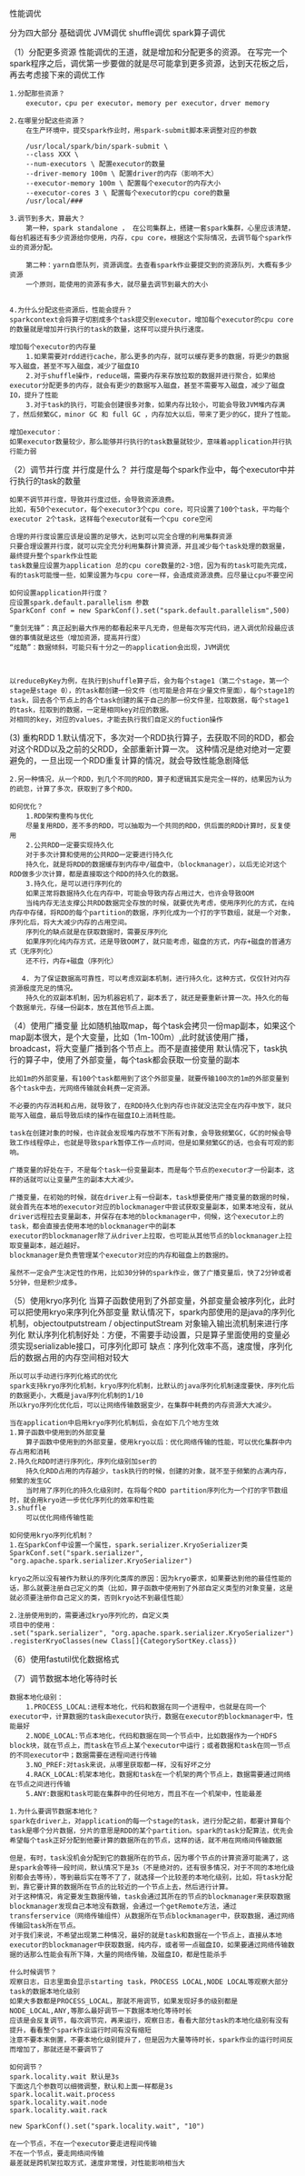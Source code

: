 性能调优

分为四大部分
基础调优
JVM调优
shuffle调优
spark算子调优


（1）分配更多资源
    性能调优的王道，就是增加和分配更多的资源。
    在写完一个spark程序之后，调优第一步要做的就是尽可能拿到更多资源，达到天花板之后，再去考虑接下来的调优工作

    1.分配那些资源？
        executor，cpu per executor，memory per executor，drver memory

    2.在哪里分配这些资源？
        在生产环境中，提交spark作业时，用spark-submit脚本来调整对应的参数

        /usr/local/spark/bin/spark-submit \ 
        --class XXX \
        --num-executors \ 配置executor的数量
        --driver-memory 100m \ 配置driver的内存（影响不大）
        --executor-memory 100m \ 配置每个executor的内存大小
        --executor-cores 3 \ 配置每个executor的cpu core的数量
        /usr/local/###

    3.调节到多大，算最大？
        第一种，spark standalone ， 在公司集群上，搭建一套spark集群，心里应该清楚，每台机器还有多少资源给你使用，内存，cpu core，根据这个实际情况，去调节每个spark作业的资源分配。

        第二种：yarn自愿队列，资源调度。去查看spark作业要提交到的资源队列，大概有多少资源
        一个原则，能使用的资源有多大，就尽量去调节到最大的大小


    4.为什么分配这些资源后，性能会提升？
    sparkcontext会将算子切割成多个task提交到executor，增加每个executor的cpu core的数量就是增加并行执行的task的数量，这样可以提升执行速度。
    
    增加每个executor的内存量
        1.如果需要对rdd进行cache，那么更多的内存，就可以缓存更多的数据，将更少的数据写入磁盘，甚至不写入磁盘，减少了磁盘IO
        2.对于shuffle操作，reduce端，需要内存来存放拉取的数据并进行聚合，如果给executor分配更多的内存，就会有更少的数据写入磁盘，甚至不需要写入磁盘，减少了磁盘IO，提升了性能
        3.对于task的执行，可能会创建很多对象，如果内存比较小，可能会导致JVM堆内存满了，然后频繁GC，minor GC 和 full GC ，内存加大以后，带来了更少的GC，提升了性能。

    增加executor：
    如果executor数量较少，那么能够并行执行的task数量就较少，意味着application并行执行能力弱

（2）调节并行度
    并行度是什么？
    并行度是每个spark作业中，每个executor中并行执行的task的数量

    如果不调节并行度，导致并行度过低，会导致资源浪费。
    比如，有50个executor，每个executor3个cpu core，可只设置了100个task，平均每个executor 2个task，这样每个executor就有一个cpu core空闲

    合理的并行度设置应该是设置的足够大，达到可以完全合理的利用集群资源
    只要合理设置并行度，就可以完全充分利用集群计算资源，并且减少每个task处理的数据量，最终提升整个spark作业性能
    task数量应设置为application 总的cpu core数量的2-3倍，因为有的task可能先完成，有的task可能慢一些，如果设置为与cpu core一样，会造成资源浪费。应尽量让cpu不要空闲

    如何设置application并行度？
    应设置spark.default.parallelism 参数
    SparkConf conf = new SparkConf().set("spark.default.parallelism",500)

    “重剑无锋”：真正起到最大作用的都看起来平凡无奇，但是每次写完代码，进入调优阶段最应该做的事情就是这些（增加资源，提高并行度）
    “炫酷”：数据倾斜，可能只有十分之一的application会出现，JVM调优



    以reduceByKey为例，在执行到shuffle算子后，会为每个stage1（第二个stage，第一个stage是stage 0），的task都创建一份文件（也可能是合并在少量文件里面），每个stage1的task，回去各个节点上的各个task创建的属于自己的那一份文件里，拉取数据，每个stage1的task，拉取到的数据，一定是相同key对应的数据。
    对相同的key，对应的values，才能去执行我们自定义的fuction操作

(3) 重构RDD
    1.默认情况下，多次对一个RDD执行算子，去获取不同的RDD，都会对这个RDD以及之前的父RDD，全部重新计算一次。
    这种情况是绝对绝对一定要避免的，一旦出现一个RDD重复计算的情况，就会导致性能急剧降低

    2.另一种情况，从一个RDD，到几个不同的RDD，算子和逻辑其实是完全一样的，结果因为认为的疏忽，计算了多次，获取到了多个RDD。

    如何优化？
        1.RDD架构重构与优化
        尽量复用RDD，差不多的RDD，可以抽取为一个共同的RDD，供后面的RDD计算时，反复使用
        2.公共RDD一定要实现持久化
        对于多次计算和使用的公共RDD一定要进行持久化
        持久化，就是将RDD的数据缓存到内存中/磁盘中，（blockmanager），以后无论对这个RDD做多少次计算，都是直接取这个RDD的持久化的数据。
        3.持久化，是可以进行序列化的
        如果正常将数据持久化在内存中，可能会导致内存占用过大，也许会导致OOM
        当纯内存无法支撑公共RDD数据完全存放的时候，就要优先考虑，使用序列化的方式，在纯内存中存储，将RDD的每个partition的数据，序列化成为一个打的字节数组，就是一个对象，序列化后，将大大减少内存的占用空间。
        序列化的缺点就是在获取数据时，需要反序列化
        如果序列化纯内存方式，还是导致OOM了，就只能考虑，磁盘的方式，内存+磁盘的普通方式（无序列化）
        还不行，内存+磁盘（序列化）

       4. 为了保证数据高可靠性，可以考虑双副本机制，进行持久化，这种方式，仅仅针对内存资源极度充足的情况。
        持久化的双副本机制，因为机器宕机了，副本丢了，就还是要重新计算一次。持久化的每个数据单元，存储一份副本，放在其他节点上面。


（4）使用广播变量
    比如随机抽取map，每个task会拷贝一份map副本，如果这个map副本很大，是个大变量，比如（1m-100m）,此时就该使用广播，broadcast，将大变量广播到各个节点上。而不是直接使用
    默认情况下，task执行的算子中，使用了外部变量，每个task都会获取一份变量的副本
    
    比如1m的外部变量，有100个task都用到了这个外部变量，就要传输100次的1m的外部变量到各个task中去，光网络传输就会耗费一定资源。

    不必要的内存消耗和占用，就导致了，在RDD持久化到内存也许就没法完全在内存中放下，就只能写入磁盘，最后导致后续的操作在磁盘IO上消耗性能。

    task在创建对象的时候，也许就会发现堆内存放不下所有对象，会导致频繁GC，GC的时候会导致工作线程停止，也就是导致spark暂停工作一点时间，但是如果频繁GC的话，也会有可观的影响。

    广播变量的好处在于，不是每个task一份变量副本，而是每个节点的executor才一份副本，这样的话就可以让变量产生的副本大大减少。

    广播变量，在初始的时候，就在driver上有一份副本，task想要使用广播变量的数据的时候，就会首先在本地的executor对应的blockmanager中尝试获取变量副本，如果本地没有，就从driver远程拉去变量副本，并保存在本地的blockmanager中，伺候，这个executor上的task，都会直接去使用本地的blockmanager中的副本
    executor的blockmanager除了从driver上拉取，也可能从其他节点的blockmanager上拉取变量副本，越近越好。
    blockmanager是负责管理某个executor对应的内存和磁盘上的数据的。

    虽然不一定会产生决定性的作用，比如30分钟的spark作业，做了广播变量后，快了2分钟或者5分钟，但是积少成多。

（5）使用kryo序列化
    当算子函数使用到了外部变量，外部变量会被序列化，此时可以把使用kryo来序列化外部变量
    默认情况下，spark内部使用的是java的序列化机制，objectoutputstream / objectinputStream 对象输入输出流机制来进行序列化
    默认序列化机制好处：方便，不需要手动设置，只是算子里面使用的变量必须实现serializable接口，可序列化即可
    缺点：序列化效率不高，速度慢，序列化后的数据占用的内存空间相对较大

    所以可以手动进行序列化格式的优化
    spark支持kryo序列化机制，kryo序列化机制，比默认的java序列化机制速度要快，序列化后的数据更小，大概是java序列化机制的1/10
    所以kryo序列化优化后，可以让网络传输数据变少，在集群中耗费的内存资源大大减少。

    当在application中启用kryo序列化机制后，会在如下几个地方生效
    1.算子函数中使用到的外部变量
        算子函数中使用到的外部变量，使用kryo以后：优化网络传输的性能，可以优化集群中内存占用和消耗
    2.持久化RDD时进行序列化，序列化级别加ser的
        持久化RDD占用的内存越少，task执行的时候，创建的对象，就不至于频繁的占满内存，频繁的发生GC
        当时用了序列化的持久化级别时，在将每个RDD partition序列化为一个打的字节数组时，就会用kryo进一步优化序列化的效率和性能
    3.shuffle
        可以优化网络传输性能

    如何使用kryo序列化机制？
    1.在SparkConf中设置一个属性，spark.serializer.KryoSerializer类
    SparkConf.set("spark.serializer", "org.apache.spark.serializer.KryoSerializer")

    kryo之所以没有被作为默认的序列化类库的原因：因为kryo要求，如果要达到他的最佳性能的话，那么就要注册自己定义的类（比如，算子函数中使用到了外部自定义类型的对象变量，这是就必须要注册你自己定义的类，否则kryo达不到最佳性能）
    
    2.注册使用到的，需要通过kryo序列化的，自定义类
    项目中的使用：
    .set("spark.serializer", "org.apache.spark.serializer.KryoSerializer")
    .registerKryoClasses(new Class[]{CategorySortKey.class})


（6）使用fastutil优化数据格式

（7）调节数据本地化等待时长

    数据本地化级别：
        1.PROCESS_LOCAL:进程本地化，代码和数据在同一个进程中，也就是在同一个executor中，计算数据的task由executor执行，数据在executor的blockmanager中，性能最好
        2.NODE_LOCAL:节点本地化，代码和数据在同一个节点中，比如数据作为一个HDFS block块，就在节点上，而task在节点上某个executor中运行；或者数据和task在同一节点的不同executor中；数据需要在进程间进行传输
        3.NO_PREF:对task来说，从哪里获取都一样，没有好坏之分
        4.RACK_LOCAL:机架本地化，数据和task在一个机架的两个节点上，数据需要通过网络在节点之间进行传输
        5.ANY:数据和task可能在集群中的任何地方，而且不在一个机架中，性能最差

    1.为什么要调节数据本地化？
    spark在driver上，对application的每一个stage的task，进行分配之前，都要计算每个task是哪个分片数据，分片的意思是RDD的某个partition。spark的task分配算法，优先会希望每个task正好分配到他要计算的数据所在的节点，这样的话，就不用在网络间传输数据

    但是，有时，task没机会分配到它的数据所在的节点，因为哪个节点的计算资源可能满了，这是spark会等待一段时间，默认情况下是3s（不是绝对的，还有很多情况，对于不同的本地化级别都会去等待），等到最后实在等不了了，就选择一个比较差的本地化级别，比如，将task分配到，靠它要计算的数据所在节点的比较近的一个节点上去，然后进行计算。
    对于这种情况，肯定要发生数据传输，task会通过其所在的节点的blockmanager来获取数据
    blockmanager发现自己本地没有数据，会通过一个getRemote方法，通过transferservice（网络传输组件）从数据所在节点blockmanager中，获取数据，通过网络传输回task所在节点。
    对于我们来说，不希望出现第二种情况，最好的就是task和数据在一个节点上，直接从本地executor的blockmanager中获取数据，纯内存，或者带一点磁盘IO，如果要通过网络传输数据的话那么性能会有所下降，大量的网络传输，及磁盘IO，都是性能杀手

    什么时候调节？
    观察日志，日志里面会显示starting task，PROCESS LOCAL,NODE LOCAL等观察大部分task的数据本地化级别
    如果大多数都是PROCESS_LOCAL，那就不用调节，如果发现好多的级别都是NODE_LOCAL,ANY,等那么最好调节一下数据本地化等待时长
    应该是会反复调节，每次调节完，再来运行，观察日志，看看大部分task的本地化级别有没有提升，看看整个spark作业运行时间有没有缩短
    注意不要本末倒置，不要本地化级别提升了，但是因为大量等待时长，spark作业的运行时间反而增加了，那就还是不要调节了

    如何调节？
    spark.locality.wait 默认是3s
    下面这几个参数可以细微调整，默认和上面一样都是3s
    spark.localit.wait.process
    spark.locality.wait.node
    spark.locality.wait.rack

    new SparkConf().set("spark.locality.wait", "10")

    在一个节点，不在一个executor要走进程间传输
    不在一个节点，要走网络间传输
    最差就是跨机架拉取方式，速度非常慢，对性能影响相当大